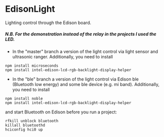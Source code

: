 # EdisonLight
Lighting control through the Edison board.

##### N.B. For the demonstration instead of the relay in the projects I used the LED.

* In the "master" branch a version of the light control via light sensor and ultrasonic ranger.
Additionally, you need to install
```
npm install microseconds
npm install intel-edison-lcd-rgb-backlight-display-helper
```

* In the "ble" branch a version of the light control via Edison ble (Bluetooth low energy) and some ble device (e.g. mi band).
Additionally, you need to install
```
npm install noble
npm install intel-edison-lcd-rgb-backlight-display-helper
```
and start Bluetooth on Edison before you run a project:
```
rfkill unblock bluetooth
killall bluetoothd
hciconfig hci0 up
```
